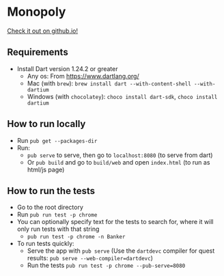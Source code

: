 # Monopoly
[Check it out on github.io!](https://danielchurch.github.io/dart/Monopoly/build/web/)
## Requirements
 - Install Dart version 1.24.2 or greater
   - Any os: From https://www.dartlang.org/
   - Mac (with `brew`): `brew install dart --with-content-shell --with-dartium`
   - Windows (with `chocolatey`): `choco install dart-sdk`, `choco install dartium`
## How to run locally
 - Run `pub get --packages-dir`
 - Run:
   - `pub serve` to serve, then go to `localhost:8080` (to serve from dart)
   - Or `pub build` and go to `build/web` and open `index.html` (to run as html/js page)
## How to run the tests
 - Go to the root directory
 - Run `pub run test -p chrome`
 - You can optionally specify text for the tests to search for, where it will only run tests with that string
   - `pub run test -p chrome -n Banker`
 - To run tests quickly:
   - Serve the app with `pub serve` (Use the `dartdevc` compiler for quest results: `pub serve --web-compiler=dartdevc`)
   - Run the tests `pub run test -p chrome --pub-serve=8080`